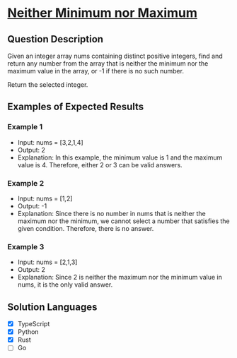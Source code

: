 # [Neither Minimum nor Maximum](https://leetcode.com/problems/neither-minimum-nor-maximum/)

## Question Description

Given an integer array nums containing distinct positive integers, find and return any number from the array that is neither the minimum nor the maximum value in the array, or -1 if there is no such number.

Return the selected integer.

## Examples of Expected Results

### Example 1

- Input: nums = [3,2,1,4]
- Output: 2
- Explanation: In this example, the minimum value is 1 and the maximum value is 4. Therefore, either 2 or 3 can be valid answers.

### Example 2

- Input: nums = [1,2]
- Output: -1
- Explanation: Since there is no number in nums that is neither the maximum nor the minimum, we cannot select a number that satisfies the given condition. Therefore, there is no answer.

### Example 3

- Input: nums = [2,1,3]
- Output: 2
- Explanation: Since 2 is neither the maximum nor the minimum value in nums, it is the only valid answer.

## Solution Languages

- [x] TypeScript
- [x] Python
- [x] Rust
- [ ] Go
